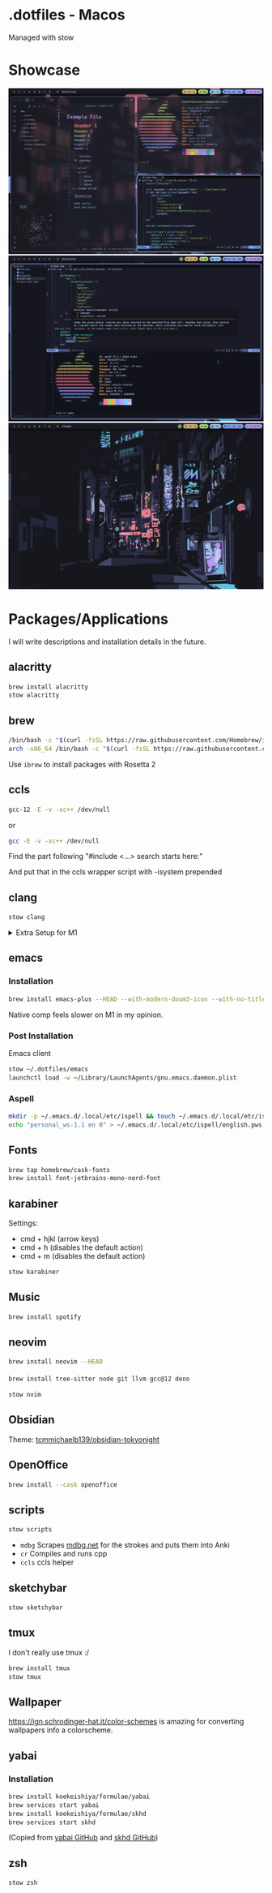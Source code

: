 # .dotfiles - Macos

Managed with stow

# Showcase

![Obsidian, Neovim, Neofetch Desktop](./assets/desktop-full.png)
![Neovim Desktop](./assets/desktop-nvim.png)
![Blank Desktop](./assets/desktop-blank.png)

# Packages/Applications

I will write descriptions and installation details in the future.

## alacritty

```bash
brew install alacritty
stow alacritty
```

## brew

```bash
/bin/bash -c "$(curl -fsSL https://raw.githubusercontent.com/Homebrew/install/HEAD/install.sh)"
arch -x86_64 /bin/bash -c "$(curl -fsSL https://raw.githubusercontent.com/Homebrew/install/master/install.sh)"
```

Use `ibrew` to install packages with Rosetta 2

## ccls

```bash
gcc-12 -E -v -xc++ /dev/null
```

or

```bash
gcc -E -v -xc++ /dev/null
```

Find the part following "#include <...> search starts here:"

And put that in the ccls wrapper script with -isystem prepended

## clang

```bash
stow clang
```

<details>
<summary> Extra Setup for M1 </summary>

If you are getting the response: `In included file: __float128 is not supported on this target`

Comment out the lines in `/opt/homebrew/Cellar/gcc/12.2.0/bin/../lib/gcc/current/gcc/aarch64-apple-darwin22/12/include/stddef.h`

```cpp
#if defined(__i386__) || (__APPLE__ && __aarch64__)
  __float128 __max_align_f128 __attribute__((__aligned__(__alignof(__float128))));
#endif
```

</details>

## emacs

### Installation

```bash
brew install emacs-plus --HEAD --with-modern-doom3-icon --with-no-titlebar
```

Native comp feels slower on M1 in my opinion.

### Post Installation

Emacs client

```bash
stow ~/.dotfiles/emacs
launchctl load -w ~/Library/LaunchAgents/gnu.emacs.daemon.plist
```

### Aspell

```bash
mkdir -p ~/.emacs.d/.local/etc/ispell && touch ~/.emacs.d/.local/etc/ispell/english.pws
echo "personal_ws-1.1 en 0" > ~/.emacs.d/.local/etc/ispell/english.pws
```

## Fonts

```bash
brew tap homebrew/cask-fonts
brew install font-jetbrains-mono-nerd-font
```

## karabiner

Settings:

- cmd + hjkl (arrow keys)
- cmd + h (disables the default action)
- cmd + m (disables the default action)

```bash
stow karabiner
```

## Music

```bash
brew install spotify
```

## neovim

```bash
brew install neovim --HEAD

brew install tree-sitter node git llvm gcc@12 deno
```

```bash
stow nvim
```

## Obsidian

Theme: [tcmmichaelb139/obsidian-tokyonight](https://github.com/tcmmichaelb139/obsidian-tokyonight)

## OpenOffice

```bash
brew install --cask openoffice
```

## scripts

```bash
stow scripts
```

- `mdbg` Scrapes [mdbg.net](https://www.mdbg.net/chinese/dictionary) for the strokes and puts them into Anki
- `cr` Compiles and runs cpp
- `ccls` ccls helper

## sketchybar

```bash
stow sketchybar
```

## tmux

I don't really use tmux :/

```bash
brew install tmux
stow tmux
```

## Wallpaper

https://ign.schrodinger-hat.it/color-schemes is amazing for converting wallpapers info a colorscheme.

## yabai

### Installation

```bash
brew install koekeishiya/formulae/yabai
brew services start yabai
brew install koekeishiya/formulae/skhd
brew services start skhd
```

(Copied from [yabai GitHub](<https://github.com/koekeishiya/yabai/wiki/Installing-yabai-(latest-release)>) and [skhd GitHub](https://github.com/koekeishiya/skhd))

## zsh

```bash
stow zsh
```
